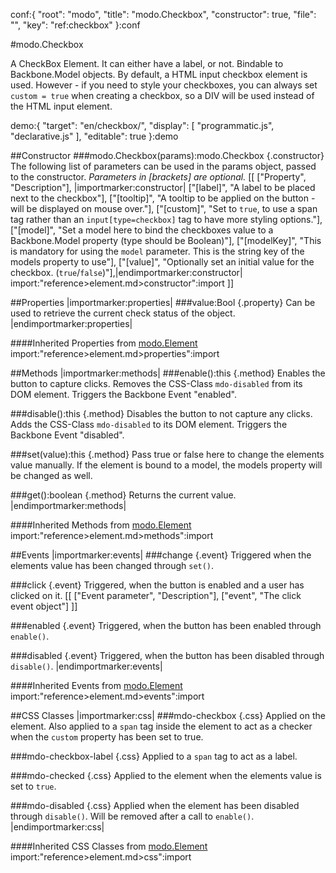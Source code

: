 conf:{
    "root": "modo",
    "title": "modo.Checkbox",
    "constructor": true,
    "file": "",
    "key": "ref:checkbox"
}:conf

#modo.Checkbox

A CheckBox Element. It can either have a label, or not. Bindable to Backbone.Model objects.
By default, a HTML input checkbox element is used. However - if you need to style your checkboxes, you can always
set `custom = true` when creating a checkbox, so a DIV will be used instead of the HTML input element.

demo:{
    "target": "en/checkbox/",
    "display": [
        "programmatic.js",
        "declarative.js"
    ],
    "editable": true
}:demo

##Constructor
###modo.Checkbox(params):modo.Checkbox {.constructor}
The following list of parameters can be used in the params object, passed to the constructor.
_Parameters in [brackets] are optional._
[[
["Property", "Description"],
|importmarker:constructor|
["[label]", "A label to be placed next to the checkbox"],
["[tooltip]", "A tooltip to be applied on the button - will be displayed on mouse over."],
["[custom]", "Set to `true`, to use a span tag rather than an `input[type=checkbox]` tag to have more styling options."],
["[model]", "Set a model here to bind the checkboxes value to a Backbone.Model property (type should be Boolean)"],
["[modelKey]", "This is mandatory for using the `model` parameter. This is the string key of the models property to use"],
["[value]", "Optionally set an initial value for the checkbox. (`true`/`false`)"],|endimportmarker:constructor|
import:"reference>element.md>constructor":import
]]

##Properties
|importmarker:properties|
###value:Bool {.property}
Can be used to retrieve the current check status of the object.
|endimportmarker:properties|

####Inherited Properties from [modo.Element](element)
import:"reference>element.md>properties":import

##Methods
|importmarker:methods|
###enable():this {.method}
Enables the button to capture clicks. Removes the CSS-Class `mdo-disabled` from its DOM element. Triggers the Backbone Event "enabled".

###disable():this {.method}
Disables the button to not capture any clicks. Adds the CSS-Class `mdo-disabled` to its DOM element. Triggers the Backbone Event "disabled".

###set(value):this {.method}
Pass true or false here to change the elements value manually.
If the element is bound to a model, the models property will be changed as well.

###get():boolean {.method}
Returns the current value.
|endimportmarker:methods|

####Inherited Methods from [modo.Element](element)
import:"reference>element.md>methods":import

##Events
|importmarker:events|
###change {.event}
Triggered when the elements value has been changed through `set()`.

###click {.event}
Triggered, when the button is enabled and a user has clicked on it.
[[
	["Event parameter", "Description"],
	["event", "The click event object"]
]]

###enabled {.event}
Triggered, when the button has been enabled through `enable()`.

###disabled {.event}
Triggered, when the button has been disabled through `disable()`.
|endimportmarker:events|

####Inherited Events from [modo.Element](element)
import:"reference>element.md>events":import

##CSS Classes
|importmarker:css|
###mdo-checkbox {.css}
Applied on the element.
Also applied to a `span` tag inside the element to act as a checker when the `custom` property has been set to true.

###mdo-checkbox-label {.css}
Applied to a `span` tag to act as a label.

###mdo-checked {.css}
Applied to the element when the elements value is set to `true`.

###mdo-disabled {.css}
Applied when the element has been disabled through `disable()`. Will be removed after
a call to `enable()`.
|endimportmarker:css|

####Inherited CSS Classes from [modo.Element](element)
import:"reference>element.md>css":import